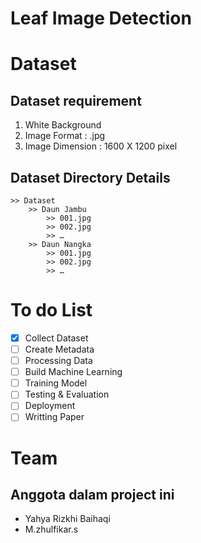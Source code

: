# Leaf Image Detection

# Dataset
  Dataset requirement
  ------------------
  1. White Background
  2. Image Format : .jpg
  3. Image Dimension : 1600 X 1200 pixel
  
  Dataset Directory Details
  -------------------
    >> Dataset
        >> Daun Jambu
            >> 001.jpg
            >> 002.jpg
            >> …
        >> Daun Nangka
            >> 001.jpg
            >> 002.jpg
            >> …


# To do List
  - [x] Collect Dataset 
  - [ ] Create Metadata 
  - [ ] Processing Data
  - [ ] Build Machine Learning
  - [ ] Training Model
  - [ ] Testing & Evaluation
  - [ ] Deployment
  - [ ] Writting Paper

# Team 
  Anggota dalam project ini
  ------------------------
   - Yahya Rizkhi Baihaqi 
   - M.zhulfikar.s
